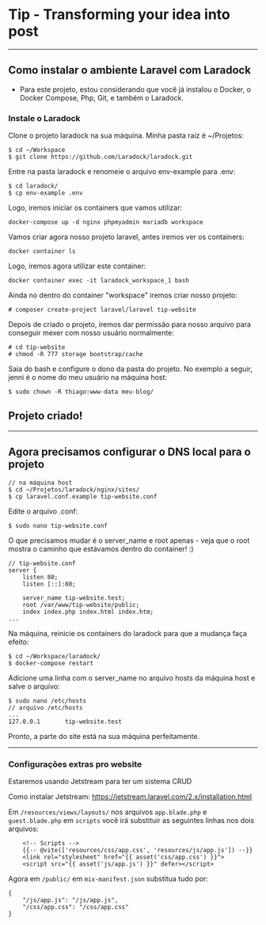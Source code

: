 # Tip - Transforming your idea into post
-----------------------
## Como instalar o ambiente Laravel com Laradock

- Para este projeto, estou considerando que você já instalou o Docker, o Docker Compose, Php, Git, e também o Laradock.

### Instale o Laradock

Clone o projeto laradock na sua máquina. Minha pasta raiz é ~/Projetos:
```
$ cd ~/Workspace
$ git clone https://github.com/Laradock/laradock.git
```

Entre na pasta laradock e renomeie o arquivo env-example para .env:
```
$ cd laradock/
$ cp env-example .env
```
Logo, iremos iniciar os containers que vamos utilizar:

```
docker-compose up -d nginx phpmyadmin mariadb workspace
```
Vamos criar agora nosso projeto laravel, antes iremos ver os containers:

```
docker container ls
```
Logo, iremos agora utilizar este container:

```
docker container exec -it laradock_workspace_1 bash
```

Ainda no dentro do container "workspace" iremos criar nosso projeto:
```
# composer create-project laravel/laravel tip-website
```

Depois de criado o projeto, iremos dar permissão para nosso arquivo para conseguir mexer com nosso usuário normalmente:

```
# cd tip-website
# chmod -R 777 storage bootstrap/cache
```

Saia do bash e configure o dono da pasta do projeto. No exemplo a seguir, jenni é o nome do meu usuário na máquina host:
```
$ sudo chown -R thiago:www-data meu-blog/
```

## Projeto criado!
--------------------------

## Agora precisamos configurar o DNS local para o projeto

```
// na máquina host
$ cd ~/Projetos/laradock/nginx/sites/
$ cp laravel.conf.example tip-website.conf
```

Edite o arquivo .conf:
```
$ sudo nano tip-website.conf
```

O que precisamos mudar é o server_name e root apenas - veja que  o root mostra o caminho que estávamos dentro do container! :)

```
// tip-website.conf
server {
    listen 80;
    listen [::]:80;
    
    server_name tip-website.test;
    root /var/www/tip-website/public;
    index index.php index.html index.htm;
...
```

Na máquina, reinicie os containers do laradock para que a mudança faça efeito:

```
$ cd ~/Workspace/laradock/
$ docker-compose restart
```

Adicione uma linha com o server_name no arquivo hosts da máquina host e salve o arquivo:

```
$ sudo nano /etc/hosts
// arquivo /etc/hosts
...
127.0.0.1       tip-website.test
```

Pronto, a parte do site está na sua máquina perfeitamente.

---------------

### Configurações extras pro website

Estaremos usando Jetstream para ter um sistema CRUD

Como instalar Jetstream:
https://jetstream.laravel.com/2.x/installation.html

Em ``` /resources/views/layouts/ ``` nos arquivos ``` app.blade.php ``` e ``` guest.blade.php ``` em ``` scripts ``` você irá substituir as seguintes linhas nos dois arquivos:

```
    <!-- Scripts -->
    {{-- @vite(['resources/css/app.css', 'resources/js/app.js']) --}}
    <link rel="stylesheet" href="{{ asset('css/app.css') }}">
    <script src="{{ asset('js/app.js') }}" defer></script>
```

Agora em ``` /public/ ``` em ``` mix-manifest.json ``` substitua tudo por:
```
{
    "/js/app.js": "/js/app.js",
    "/css/app.css": "/css/app.css"
}
```

